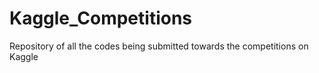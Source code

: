 # Kaggle_Competitions
Repository of all the codes being submitted towards the competitions on Kaggle
